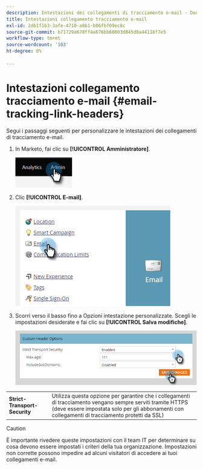 ```yaml
---
description: Intestazioni dei collegamenti di tracciamento e-mail - Documentazione di Marketo - Documentazione del prodotto
title: Intestazioni collegamento tracciamento e-mail
exl-id: 2db1f1b3-3afe-4710-a8b1-b06fbf09ec8c
source-git-commit: b71729a678ff4a676bb60803d845d0a44118f7e5
workflow-type: tm+mt
source-wordcount: '103'
ht-degree: 0%

---
```


# Intestazioni collegamento tracciamento e-mail {#email-tracking-link-headers}

Segui i passaggi seguenti per personalizzare le intestazioni dei collegamenti di tracciamento e-mail.

1. In Marketo, fai clic su **[!UICONTROL Amministratore]**.

   ![](assets/email-tracking-link-headers-1.png)

1. Clic **[!UICONTROL E-mail]**.

   ![](assets/email-tracking-link-headers-2.png)

1. Scorri verso il basso fino a Opzioni intestazione personalizzate. Scegli le impostazioni desiderate e fai clic su **[!UICONTROL Salva modifiche]**.

   ![](assets/email-tracking-link-headers-3.png)

<table>
 <tr>
  <td><strong>Strict-Transport-Security</strong></td>
  <td>Utilizza questa opzione per garantire che i collegamenti di tracciamento vengano sempre serviti tramite HTTPS (deve essere impostata solo per gli abbonamenti con collegamenti di tracciamento protetti da SSL)</td>
 </tr>
</table>

>[!CAUTION]
>
>È importante rivedere queste impostazioni con il team IT per determinare su cosa devono essere impostati i criteri della tua organizzazione. Impostazioni non corrette possono impedire ad alcuni visitatori di accedere ai tuoi collegamenti e-mail.
